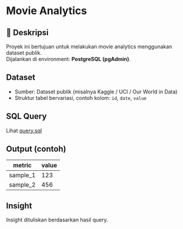# Movie Analytics

## 📌 Deskripsi
Proyek ini bertujuan untuk melakukan movie analytics menggunakan dataset publik.  
Dijalankan di environment: **PostgreSQL (pgAdmin)**.

## Dataset
- Sumber: Dataset publik (misalnya Kaggle / UCI / Our World in Data)
- Struktur tabel bervariasi, contoh kolom: `id`, `date`, `value`

## SQL Query
Lihat [query.sql](./query.sql)

## Output (contoh)
| metric   | value |
|----------|-------|
| sample_1 | 123   |
| sample_2 | 456   |

## Insight
Insight dituliskan berdasarkan hasil query.

